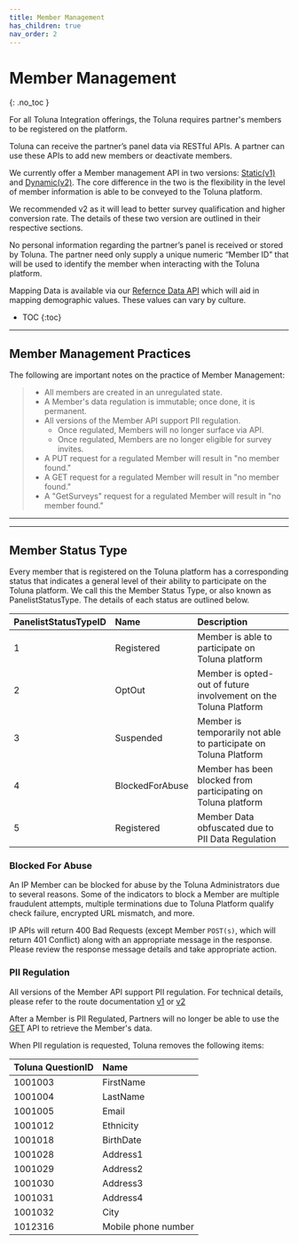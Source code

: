 ```yaml
---
title: Member Management
has_children: true
nav_order: 2
---
```


# Member Management
{: .no_toc }

For all Toluna Integration offerings, the Toluna requires partner's members to be registered on the platform.  

Toluna can receive the partner’s panel data via RESTful APIs. A partner can use these APIs to add new members or deactivate  members. 

We currently offer a Member management API in two versions: [Static(v1)](/membermanagement/v1/) and [Dynamic(v2)](/membermanagement/v2/). The core difference in the two is the flexibility in the level of member information is able to be conveyed to the Toluna platform. 

We recommended v2 as it will lead to better survey qualification and higher conversion rate. The details of these two version are outlined in their respective sections. 

No personal information regarding the partner’s panel is received or stored by Toluna. The partner need only supply a unique numeric “Member ID”  that will be used to identify the member when interacting with the Toluna platform. 

Mapping Data is available via our [Refernce Data API](/mapping/referencedataapi) which will aid in mapping demographic values. These values can vary by culture. 

* TOC
{:toc}

---

## Member Management Practices 

The following are important notes on the practice of Member Management:
> - All members are created in an unregulated state.
> - A Member's data regulation is immutable; once done, it is permanent.
> - All versions of the Member API support PII regulation.
>   - Once regulated, Members will no longer surface via API.
>   - Once regulated, Members are no longer eligible for survey invites. 
> - A PUT request for a regulated Member will result in "no member found."
> - A GET request for a regulated Member will result in "no member found."
> - A "GetSurveys" request for a regulated Member will result in "no member found."

---
---

## Member Status Type 
Every member that is registered on the Toluna platform has a corresponding status that indicates a general level of their ability to participate on the Toluna platform. We call this the Member Status Type, or also known as PanelistStatusType. The details of each status are outlined below. 


| PanelistStatusTypeID | Name | Description | 
| :--- | :--- | :--- |
| 1 | Registered | Member is able to participate on Toluna platform |
| 2 | OptOut | Member is opted-out of future involvement on the Toluna Platform |
| 3 | Suspended | Member is temporarily not able to participate on Toluna Platform |
| 4 | BlockedForAbuse | Member has been blocked from participating on Toluna platform |
| 5 | Registered | Member Data obfuscated due to PII Data Regulation |



### Blocked For Abuse

An IP Member can be blocked for abuse by the Toluna Administrators due to several reasons. Some of the indicators to block a Member are multiple fraudulent attempts, multiple terminations due to Toluna Platform qualify check failure, encrypted URL mismatch, and more.

IP APIs will return 400 Bad Requests (except Member ```POST(s)```, which will return 401 Conflict) along with an appropriate message in the response. Please review the response message details and take appropriate action.

### PII Regulation

All versions of the Member API support PII regulation. For technical details, please refer to the route
documentation [v1](/membermanagement/v1/update.html#remove-personal-information) or [v2](/membermanagement/v2/update.html#remove-personal-information)
 
After a Member is PII Regulated, Partners will no longer be able to use the [GET](/membermanagement/v1/get.html) API to retrieve the Member's data.

When PII regulation is requested, Toluna removes the following items:

| Toluna QuestionID | Name |
| :--- | :--- |
| 1001003 | FirstName |
| 1001004 | LastName |
| 1001005 | Email |
| 1001012 | Ethnicity |
| 1001018 | BirthDate |
| 1001028 | Address1 |
| 1001029 | Address2 |
| 1001030 | Address3 |
| 1001031 | Address4 |
| 1001032 | City |
| 1012316 | Mobile phone number |


